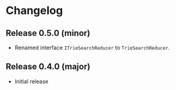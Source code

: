 # Changelog
## Release 0.5.0 (minor)
- Renamed interface `ITrieSearchReducer` to `TrieSearchReducer`.

## Release 0.4.0 (major)
- Initial release
